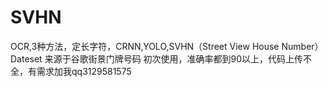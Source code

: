 # SVHN
OCR,3种方法，定长字符，CRNN,YOLO,SVHN（Street View House Number）Dateset 来源于谷歌街景门牌号码
初次使用，准确率都到90以上，代码上传不全，有需求加我qq3129581575
